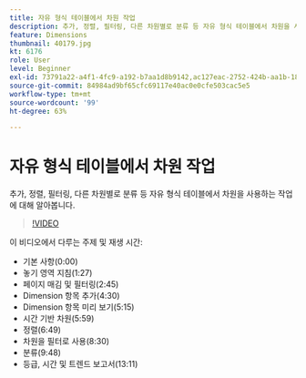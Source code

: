 ```yaml
---
title: 자유 형식 테이블에서 차원 작업
description: 추가, 정렬, 필터링, 다른 차원별로 분류 등 자유 형식 테이블에서 차원을 사용하는 작업에 대해 알아봅니다.
feature: Dimensions
thumbnail: 40179.jpg
kt: 6176
role: User
level: Beginner
exl-id: 73791a22-a4f1-4fc9-a192-b7aa1d8b9142,ac127eac-2752-424b-aa1b-18a9688d42db
source-git-commit: 84984ad9bf65cfc69117e40ac0e0cfe503cac5e5
workflow-type: tm+mt
source-wordcount: '99'
ht-degree: 63%

---
```


# 자유 형식 테이블에서 차원 작업

추가, 정렬, 필터링, 다른 차원별로 분류 등 자유 형식 테이블에서 차원을 사용하는 작업에 대해 알아봅니다.

>[!VIDEO](https://video.tv.adobe.com/v/328533/?quality=12&learn=on&captions=kor)

이 비디오에서 다루는 주제 및 재생 시간:

* 기본 사항(0:00)
* 놓기 영역 지침(1:27)
* 페이지 매김 및 필터링(2:45)
* Dimension 항목 추가(4:30)
* Dimension 항목 미리 보기(5:15)
* 시간 기반 차원(5:59)
* 정렬(6:49)
* 차원을 필터로 사용(8:30)
* 분류(9:48)
* 등급, 시간 및 트렌드 보고서(13:11)
